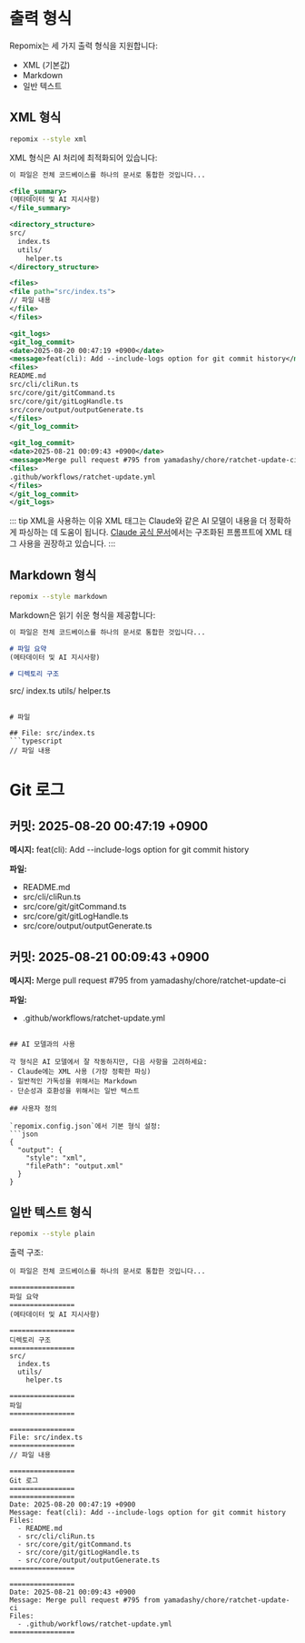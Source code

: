 # 출력 형식

Repomix는 세 가지 출력 형식을 지원합니다:
- XML (기본값)
- Markdown
- 일반 텍스트

## XML 형식

```bash
repomix --style xml
```

XML 형식은 AI 처리에 최적화되어 있습니다:

```xml
이 파일은 전체 코드베이스를 하나의 문서로 통합한 것입니다...

<file_summary>
(메타데이터 및 AI 지시사항)
</file_summary>

<directory_structure>
src/
  index.ts
  utils/
    helper.ts
</directory_structure>

<files>
<file path="src/index.ts">
// 파일 내용
</file>
</files>

<git_logs>
<git_log_commit>
<date>2025-08-20 00:47:19 +0900</date>
<message>feat(cli): Add --include-logs option for git commit history</message>
<files>
README.md
src/cli/cliRun.ts
src/core/git/gitCommand.ts
src/core/git/gitLogHandle.ts
src/core/output/outputGenerate.ts
</files>
</git_log_commit>

<git_log_commit>
<date>2025-08-21 00:09:43 +0900</date>
<message>Merge pull request #795 from yamadashy/chore/ratchet-update-ci</message>
<files>
.github/workflows/ratchet-update.yml
</files>
</git_log_commit>
</git_logs>
```

::: tip XML을 사용하는 이유
XML 태그는 Claude와 같은 AI 모델이 내용을 더 정확하게 파싱하는 데 도움이 됩니다. [Claude 공식 문서](https://docs.anthropic.com/en/docs/build-with-claude/prompt-engineering/use-xml-tags)에서는 구조화된 프롬프트에 XML 태그 사용을 권장하고 있습니다.
:::

## Markdown 형식

```bash
repomix --style markdown
```

Markdown은 읽기 쉬운 형식을 제공합니다:

```markdown
이 파일은 전체 코드베이스를 하나의 문서로 통합한 것입니다...

# 파일 요약
(메타데이터 및 AI 지시사항)

# 디렉토리 구조
```
src/
index.ts
utils/
helper.ts
```

# 파일

## File: src/index.ts
```typescript
// 파일 내용
```

# Git 로그

## 커밋: 2025-08-20 00:47:19 +0900
**메시지:** feat(cli): Add --include-logs option for git commit history

**파일:**
- README.md
- src/cli/cliRun.ts
- src/core/git/gitCommand.ts
- src/core/git/gitLogHandle.ts
- src/core/output/outputGenerate.ts

## 커밋: 2025-08-21 00:09:43 +0900
**메시지:** Merge pull request #795 from yamadashy/chore/ratchet-update-ci

**파일:**
- .github/workflows/ratchet-update.yml
```

## AI 모델과의 사용

각 형식은 AI 모델에서 잘 작동하지만, 다음 사항을 고려하세요:
- Claude에는 XML 사용 (가장 정확한 파싱)
- 일반적인 가독성을 위해서는 Markdown
- 단순성과 호환성을 위해서는 일반 텍스트

## 사용자 정의

`repomix.config.json`에서 기본 형식 설정:
```json
{
  "output": {
    "style": "xml",
    "filePath": "output.xml"
  }
}
```

## 일반 텍스트 형식

```bash
repomix --style plain
```

출력 구조:
```text
이 파일은 전체 코드베이스를 하나의 문서로 통합한 것입니다...

================
파일 요약
================
(메타데이터 및 AI 지시사항)

================
디렉토리 구조
================
src/
  index.ts
  utils/
    helper.ts

================
파일
================

================
File: src/index.ts
================
// 파일 내용

================
Git 로그
================
================
Date: 2025-08-20 00:47:19 +0900
Message: feat(cli): Add --include-logs option for git commit history
Files:
  - README.md
  - src/cli/cliRun.ts
  - src/core/git/gitCommand.ts
  - src/core/git/gitLogHandle.ts
  - src/core/output/outputGenerate.ts
================

================
Date: 2025-08-21 00:09:43 +0900
Message: Merge pull request #795 from yamadashy/chore/ratchet-update-ci
Files:
  - .github/workflows/ratchet-update.yml
================
```

